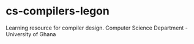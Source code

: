# cs-compilers-legon
Learning resource for compiler design. Computer Science Department - University of Ghana
